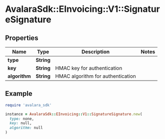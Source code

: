 # AvalaraSdk::EInvoicing::V1::SignatureSignature

## Properties

| Name | Type | Description | Notes |
| ---- | ---- | ----------- | ----- |
| **type** | **String** |  |  |
| **key** | **String** | HMAC key for authentication |  |
| **algorithm** | **String** | HMAC algorithm for authentication |  |

## Example

```ruby
require 'avalara_sdk'

instance = AvalaraSdk::EInvoicing::V1::SignatureSignature.new(
  type: none,
  key: null,
  algorithm: null
)
```

